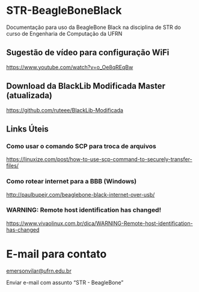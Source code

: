 # STR-BeagleBoneBlack
Documentação para uso da BeagleBone Black na disciplina de STR do curso de Engenharia de Computação da UFRN 

## Sugestão de vídeo para configuração WiFi
https://www.youtube.com/watch?v=o_Oe8qREqBw

## Download da BlackLib Modificada Master (atualizada)
https://github.com/ruteee/BlackLib-Modificada

## Links Úteis
### Como usar o comando SCP para troca de arquivos
https://linuxize.com/post/how-to-use-scp-command-to-securely-transfer-files/

### Como rotear internet para a BBB (Windows)
http://paulbupejr.com/beaglebone-black-internet-over-usb/

### WARNING: Remote host identification has changed!

https://www.vivaolinux.com.br/dica/WARNING-Remote-host-identification-has-changed


# E-mail para contato

emersonvilar@ufrn.edu.br

Enviar e-mail com assunto “STR - BeagleBone”

